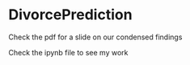 # DivorcePrediction

Check the pdf for a slide on our condensed findings

Check the ipynb file to see my work
